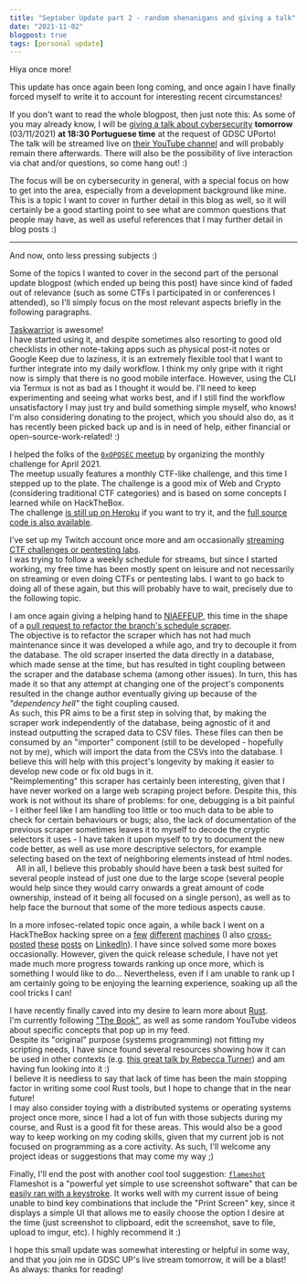 ```yaml
---
title: "Septober Update part 2 - random shenanigans and giving a talk"
date: "2021-11-02"
blogpost: true
tags: [personal update]
---
```


Hiya once more!

This update has once again been long coming, and once again I have finally forced myself to write it to account for interesting recent circumstances!

If you don't want to read the whole blogpost, then just note this: As some of you may already know, I will be [giving a talk about cybersecurity](https://www.linkedin.com/posts/miguelpduarte_no-dia-3-de-novembro-pr%C3%B3xima-quarta-feira-activity-6859961745016946688-iFqj/) **tomorrow** (03/11/2021) **at 18:30 Portuguese time** at the request of GDSC UPorto!  
The talk will be streamed live on [their YouTube channel](https://www.youtube.com/channel/UCDhrjQiJUlolXiQ9C51fz4Q) and will probably remain there afterwards. There will also be the possibility of live interaction via chat and/or questions, so come hang out! :)

The focus will be on cybersecurity in general, with a special focus on how to get into the area, especially from a development background like mine.  
This is a topic I want to cover in further detail in this blog as well, so it will certainly be a good starting point to see what are common questions that people may have, as well as useful references that I may further detail in blog posts :)

---

And now, onto less pressing subjects :)

Some of the topics I wanted to cover in the second part of the personal update blogpost (which ended up being this post) have since kind of faded out of relevance (such as some CTFs I participated in or conferences I attended), so I'll simply focus on the most relevant aspects briefly in the following paragraphs.

[Taskwarrior](https://taskwarrior.org/) is awesome!  
I have started using it, and despite sometimes also resorting to good old checklists in other note-taking apps such as physical post-it notes or Google Keep due to laziness, it is an extremely flexible tool that I want to further integrate into my daily workflow.
I think my only gripe with it right now is simply that there is no good mobile interface. However, using the CLI via Termux is not as bad as I thought it would be. I'll need to keep experimenting and seeing what works best, and if I still find the workflow unsatisfactory I may just try and build something simple myself, who knows!  
I'm also considering donating to the project, which you should also do, as it has recently been picked back up and is in need of help, either financial or open-source-work-related! :)

I helped the folks of the [`0xOPOSEC` meetup](https://www.meetup.com/0xOPOSEC/) by organizing the monthly challenge for April 2021.  
The meetup usually features a monthly CTF-like challenge, and this time I stepped up to the plate. The challenge is a good mix of Web and Crypto (considering traditional CTF categories) and is based on some concepts I learned while on HackTheBox.  
The challenge [is still up on Heroku](https://github.com/miguelpduarte/Don-Joes-Blog-CTF-public) if you want to try it, and the [full source code is also available](https://github.com/miguelpduarte/Don-Joes-Blog-CTF-public).

I've set up my Twitch account once more and am occasionally [streaming CTF challenges or pentesting labs](https://www.twitch.tv/meiogordo/).  
I was trying to follow a weekly schedule for streams, but since I started working, my free time has been mostly spent on leisure and not necessarily on streaming or even doing CTFs or pentesting labs.
I want to go back to doing all of these again, but this will probably have to wait, precisely due to the following topic.

I am once again giving a helping hand to [NIAEFEUP](https://ni.fe.up.pt/), this time in the shape of a [pull request to refactor the branch's schedule scraper](https://github.com/NIAEFEUP/uporto-timetable-scrapper/pull/49).  
The objective is to refactor the scraper which has not had much maintenance since it was developed a while ago, and try to decouple it from the database. The old scraper inserted the data directly in a database, which made sense at the time, but has resulted in tight coupling between the scraper and the database schema (among other issues). In turn, this has made it so that any attempt at changing one of the project's components resulted in the change author eventually giving up because of the _"dependency hell"_ the tight coupling caused.  
As such, this PR aims to be a first step in solving that, by making the scraper work independently of the database, being agnostic of it and instead outputting the scraped data to CSV files. These files can then be consumed by an "importer" component (still to be developed - hopefully not by me), which will import the data from the CSVs into the database. I believe this will help with this project's longevity by making it easier to develop new code or fix old bugs in it.  
"Reimplementing" this scraper has certainly been interesting, given that I have never worked on a large web scraping project before. Despite this, this work is not without its share of problems: for one, debugging is a bit painful - I either feel like I am handling too little or too much data to be able to check for certain behaviours or bugs; also, the lack of documentation of the previous scraper sometimes leaves it to myself to decode the cryptic selectors it uses - I have taken it upon myself to try to document the new code better, as well as use more descriptive selectors, for example selecting based on the text of neighboring elements instead of html nodes.  
&nbsp;&nbsp; All in all, I believe this probably should have been a task best suited for several people instead of just one due to the large scope (several people would help since they would carry onwards a great amount of code ownership, instead of it being all focused on a single person), as well as to help face the burnout that some of the more tedious aspects cause.

In a more infosec-related topic once again, a while back I went on a HackTheBox hacking spree on a [few](https://twitter.com/miguelpduarte/status/1378319510814482434) [different](https://twitter.com/miguelpduarte/status/1378039412571901952) [machines](https://twitter.com/miguelpduarte/status/1377783882674810880) (I also [cross-posted](https://www.linkedin.com/posts/miguelpduarte_owned-thenotebook-from-hack-the-box-activity-6783716539867643904-AV3Z) [these](https://www.linkedin.com/posts/miguelpduarte_owned-armageddon-from-hack-the-box-activity-6783806669718605824-i47-) [posts](https://www.linkedin.com/posts/miguelpduarte_owned-scriptkiddie-from-hack-the-box-activity-6782722575580585985-oqiu) on [LinkedIn](https://www.linkedin.com/posts/miguelpduarte_owned-tenet-from-hack-the-box-activity-6784086410619052032-nGO-)).
I have since solved some more boxes occasionally. However, given the quick release schedule, I have not yet made much more progress towards ranking up once more, which is something I would like to do...
Nevertheless, even if I am unable to rank up I am certainly going to be enjoying the learning experience, soaking up all the cool tricks I can!

I have recently finally caved into my desire to learn more about [Rust](https://www.rust-lang.org/).  
I'm currently following ["The Book"](https://doc.rust-lang.org/stable/book/), as well as some random YouTube videos about specific concepts that pop up in my feed.  
Despite its "original" purpose (systems programming) not fitting my scripting needs, I have since found several resources showing how it can be used in other contexts (e.g. [this great talk by Rebecca Turner](https://www.youtube.com/watch?v=BBvcK_nXUEg)) and am having fun looking into it :)  
I believe it is needless to say that lack of time has been the main stopping factor in writing some cool Rust tools, but I hope to change that in the near future!  
I may also consider toying with a distributed systems or operating systems project once more, since I had a lot of fun with those subjects during my course, and Rust is a good fit for these areas. This would also be a good way to keep working on my coding skills, given that my current job is not focused on programming as a core activity.
As such, I'll welcome any project ideas or suggestions that may come my way ;)

Finally, I'll end the post with another cool tool suggestion: [`flameshot`](https://flameshot.org/)  
Flameshot is a "powerful yet simple to use screenshot software" that can be [easily ran with a keystroke](https://github.com/miguelpduarte/dotfiles/blob/44c55fb1e41f5b753167e336dc0ac155abd15550/.config/i3/config#L269).
It works well with my current issue of being unable to bind key combinations that include the "Print Screen" key, since it displays a simple UI that allows me to easily choose the option I desire at the time (just screenshot to clipboard, edit the screenshot, save to file, upload to imgur, etc). I highly recommend it :)

I hope this small update was somewhat interesting or helpful in some way, and that you join me in GDSC UP's live stream tomorrow, it will be a blast!  
As always: thanks for reading!
